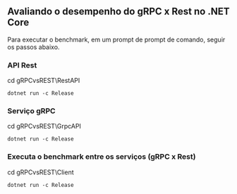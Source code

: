 ## Avaliando o desempenho do gRPC x Rest no .NET Core

Para executar o benchmark, em um prompt de prompt de comando, seguir os passos abaixo.

### API Rest
cd gRPCvsREST\RestAPI
```
dotnet run -c Release
```

### Serviço gRPC
cd gRPCvsREST\GrpcAPI
```
dotnet run -c Release
```

### Executa o benchmark entre os serviços (gRPC x Rest)
cd gRPCvsREST\Client
```
dotnet run -c Release
```


